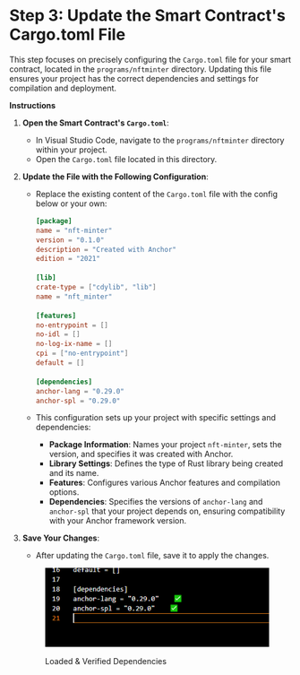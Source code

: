 # Step 3: Update the Smart Contract's Cargo.toml File

This step focuses on precisely configuring the `Cargo.toml` file for your smart contract, located in the `programs/nftminter` directory. Updating this file ensures your project has the correct dependencies and settings for compilation and deployment.

**Instructions**

1. **Open the Smart Contract's `Cargo.toml`**:
   * In Visual Studio Code, navigate to the `programs/nftminter` directory within your project.
   * Open the `Cargo.toml` file located in this directory.
2. **Update the File with the Following Configuration**:
   *   Replace the existing content of the `Cargo.toml` file with the config below or your own:

       ```toml
       [package]
       name = "nft-minter"
       version = "0.1.0"
       description = "Created with Anchor"
       edition = "2021"

       [lib]
       crate-type = ["cdylib", "lib"]
       name = "nft_minter"

       [features]
       no-entrypoint = []
       no-idl = []
       no-log-ix-name = []
       cpi = ["no-entrypoint"]
       default = []

       [dependencies]
       anchor-lang = "0.29.0"
       anchor-spl = "0.29.0"
       ```
   * This configuration sets up your project with specific settings and dependencies:
     * **Package Information**: Names your project `nft-minter`, sets the version, and specifies it was created with Anchor.
     * **Library Settings**: Defines the type of Rust library being created and its name.
     * **Features**: Configures various Anchor features and compilation options.
     * **Dependencies**: Specifies the versions of `anchor-lang` and `anchor-spl` that your project depends on, ensuring compatibility with your Anchor framework version.
3.  **Save Your Changes**:

    * After updating the `Cargo.toml` file, save it to apply the changes.

    <figure><img src="../../../../.gitbook/assets/image (38).png" alt=""><figcaption><p>Loaded &#x26; Verified Dependencies</p></figcaption></figure>


